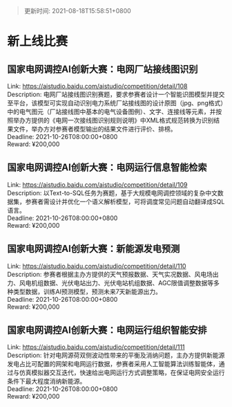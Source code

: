 > 更新时间: 2021-08-18T15:58:51+0800 

# 新上线比赛


## 国家电网调控AI创新大赛：电网厂站接线图识别
Link: https://aistudio.baidu.com/aistudio/competition/detail/108  
Description: 电网厂站接线图识别赛题，要求参赛者设计一个智能识图模型并提交至平台，该模型可实现自动识别电力系统厂站接线图的设计原图（jpg、png格式）中的电气图元（厂站接线图中基本的电气设备图例）、文字、连接线等元素，并按照举办方提供的《电网一次接线图识别规则说明》中XML格式规范转换为识别结果文件，举办方对参赛者模型输出的结果文件进行评价、排榜。  
Deadline: 2021-10-26T08:00:00+0800  
Reward: ¥200,000  

## 国家电网调控AI创新大赛：电网运行信息智能检索
Link: https://aistudio.baidu.com/aistudio/competition/detail/109  
Description: 以Text-to-SQL任务为赛题，基于大规模电网调控领域的复杂中文数据集，参赛者需设计并优化一个语义解析模型，可将调度常见问题自动翻译成SQL语言。  
Deadline: 2021-10-26T08:00:00+0800  
Reward: ¥200,000  

## 国家电网调控AI创新大赛：新能源发电预测
Link: https://aistudio.baidu.com/aistudio/competition/detail/110  
Description: 参赛者根据主办方提供的天气预报数据、天气实况数据、风电场出力、风电机组数据、光伏电站出力、光伏电站机组数据、AGC限值调整数据等多种类型数据，训练AI预测模型，预测未来7天新能源出力。  
Deadline: 2021-10-26T08:00:00+0800  
Reward: ¥200,000  

## 国家电网调控AI创新大赛：电网运行组织智能安排
Link: https://aistudio.baidu.com/aistudio/competition/detail/111  
Description: 针对电网源荷双侧波动性带来的平衡及消纳问题，主办方提供新能源发电占比可配置的网架和电网运行数据，参赛者采用人工智能算法训练智能体，通过与仿真模拟器交互迭代，快速给出电网运行方式调整策略，在保证电网安全运行条件下最大程度消纳新能源。  
Deadline: 2021-10-26T08:00:00+0800  
Reward: ¥200,000  

